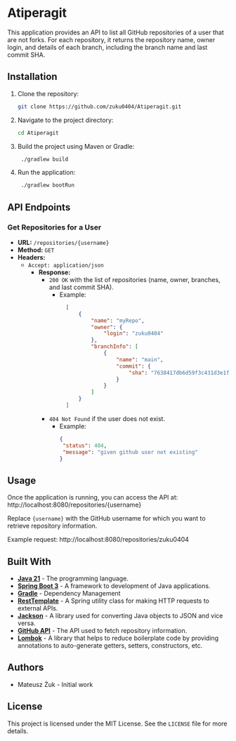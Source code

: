 # Atiperagit

This application provides an API to list all GitHub repositories of a user that are not forks. 
For each repository, it returns the repository name, owner login, and details of each branch,
including the branch name and last commit SHA.

## Installation

1. Clone the repository:
   ```bash
   git clone https://github.com/zuku0404/Atiperagit.git
    ```
2. Navigate to the project directory:
    ```bash
    cd Atiperagit
    ```
3. Build the project using Maven or Gradle:
    ```bash
     ./gradlew build
    ```
4. Run the application:
    ```bash
     ./gradlew bootRun
    ```

## API Endpoints

### Get Repositories for a User

- **URL:** `/repositories/{username}`
- **Method:** `GET`
- **Headers:**
    - `Accept: application/json`
      - **Response:**
          - `200 OK` with the list of repositories (name, owner, branches, and last commit SHA).
            * Example:
              ```json
                [
                    {
                        "name": "myRepo",
                        "owner": {
                            "login": "zuku0404"
                        },
                        "branchInfo": [
                            {
                                "name": "main",
                                "commit": {
                                    "sha": "7638417db6d59f3c431d3e1f261cc637155684cd"
                                }
                            }
                        ]
                    }
                ]
              ```
          - `404 Not Found` if the user does not exist.
            * Example:
              ```json
              {
               "status": 404,
               "message": "given github user not existing"
              }
              ```
## Usage

Once the application is running, you can access the API at:
http://localhost:8080/repositories/{username}

Replace `{username}` with the GitHub username for which you want to retrieve repository information.

Example request:
http://localhost:8080/repositories/zuku0404

## Built With

- **[Java 21](https://openjdk.org/projects/jdk/21/)** - The programming language.
- **[Spring Boot 3](https://spring.io/projects/spring-boot)** - A framework to development of Java applications.
- **[Gradle](https://gradle.org/)** - Dependency Management
- **[RestTemplate](https://docs.spring.io/spring-framework/docs/current/javadoc-api/org/springframework/web/client/RestTemplate.html)** - A Spring utility class for making HTTP requests to external APIs.
- **[Jackson](https://github.com/FasterXML/jackson)** - A library used for converting Java objects to JSON and vice versa.
- **[GitHub API](https://docs.github.com/en/rest)** - The API used to fetch repository information.
- **[Lombok](https://projectlombok.org/)** - A library that helps to reduce boilerplate code by providing annotations to auto-generate getters, setters, constructors, etc.

## Authors
* Mateusz Żuk - Initial work

## License
This project is licensed under the MIT License. See the `LICENSE` file for more details.
 